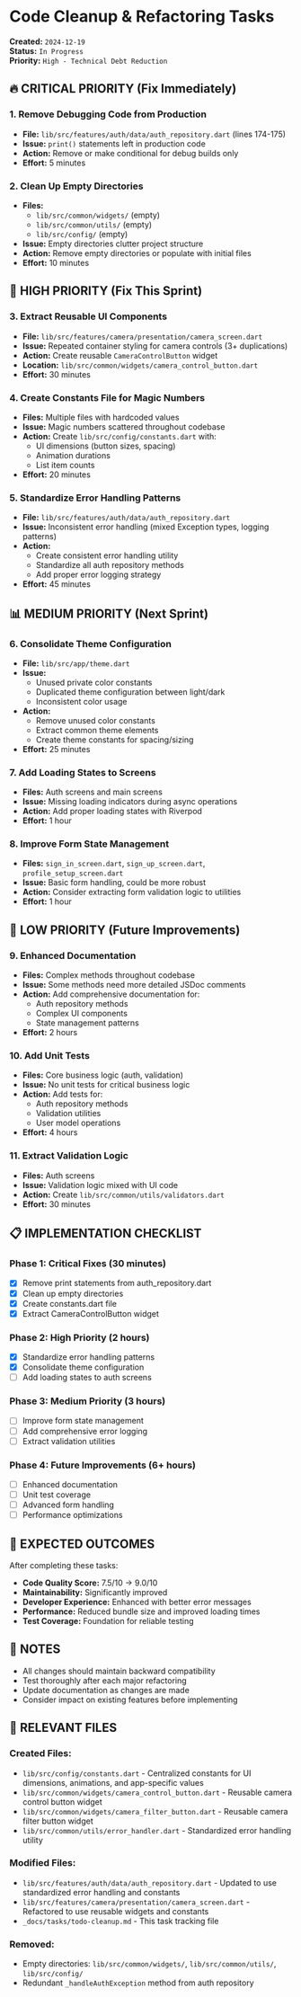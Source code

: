 # Code Cleanup & Refactoring Tasks

**Created:** `2024-12-19`  
**Status:** `In Progress`  
**Priority:** `High - Technical Debt Reduction`

## 🔥 **CRITICAL PRIORITY (Fix Immediately)**

### 1. Remove Debugging Code from Production
- **File:** `lib/src/features/auth/data/auth_repository.dart` (lines 174-175)
- **Issue:** `print()` statements left in production code
- **Action:** Remove or make conditional for debug builds only
- **Effort:** 5 minutes

### 2. Clean Up Empty Directories
- **Files:** 
  - `lib/src/common/widgets/` (empty)
  - `lib/src/common/utils/` (empty)  
  - `lib/src/config/` (empty)
- **Issue:** Empty directories clutter project structure
- **Action:** Remove empty directories or populate with initial files
- **Effort:** 10 minutes

## 🚨 **HIGH PRIORITY (Fix This Sprint)**

### 3. Extract Reusable UI Components
- **File:** `lib/src/features/camera/presentation/camera_screen.dart`
- **Issue:** Repeated container styling for camera controls (3+ duplications)
- **Action:** Create reusable `CameraControlButton` widget
- **Location:** `lib/src/common/widgets/camera_control_button.dart`
- **Effort:** 30 minutes

### 4. Create Constants File for Magic Numbers
- **Files:** Multiple files with hardcoded values
- **Issue:** Magic numbers scattered throughout codebase
- **Action:** Create `lib/src/config/constants.dart` with:
  - UI dimensions (button sizes, spacing)
  - Animation durations
  - List item counts
- **Effort:** 20 minutes

### 5. Standardize Error Handling Patterns
- **File:** `lib/src/features/auth/data/auth_repository.dart`
- **Issue:** Inconsistent error handling (mixed Exception types, logging patterns)
- **Action:** 
  - Create consistent error handling utility
  - Standardize all auth repository methods
  - Add proper error logging strategy
- **Effort:** 45 minutes

## 📊 **MEDIUM PRIORITY (Next Sprint)**

### 6. Consolidate Theme Configuration
- **File:** `lib/src/app/theme.dart`
- **Issue:** 
  - Unused private color constants
  - Duplicated theme configuration between light/dark
  - Inconsistent color usage
- **Action:**
  - Remove unused color constants
  - Extract common theme elements
  - Create theme constants for spacing/sizing
- **Effort:** 25 minutes

### 7. Add Loading States to Screens
- **Files:** Auth screens and main screens
- **Issue:** Missing loading indicators during async operations
- **Action:** Add proper loading states with Riverpod
- **Effort:** 1 hour

### 8. Improve Form State Management
- **Files:** `sign_in_screen.dart`, `sign_up_screen.dart`, `profile_setup_screen.dart`
- **Issue:** Basic form handling, could be more robust
- **Action:** Consider extracting form validation logic to utilities
- **Effort:** 1 hour

## 🔧 **LOW PRIORITY (Future Improvements)**

### 9. Enhanced Documentation
- **Files:** Complex methods throughout codebase
- **Issue:** Some methods need more detailed JSDoc comments
- **Action:** Add comprehensive documentation for:
  - Auth repository methods
  - Complex UI components
  - State management patterns
- **Effort:** 2 hours

### 10. Add Unit Tests
- **Files:** Core business logic (auth, validation)
- **Issue:** No unit tests for critical business logic
- **Action:** Add tests for:
  - Auth repository methods
  - Validation utilities
  - User model operations
- **Effort:** 4 hours

### 11. Extract Validation Logic
- **Files:** Auth screens
- **Issue:** Validation logic mixed with UI code
- **Action:** Create `lib/src/common/utils/validators.dart`
- **Effort:** 30 minutes

## 📋 **IMPLEMENTATION CHECKLIST**

### Phase 1: Critical Fixes (30 minutes)
- [x] Remove print statements from auth_repository.dart
- [x] Clean up empty directories
- [x] Create constants.dart file
- [x] Extract CameraControlButton widget

### Phase 2: High Priority (2 hours)
- [x] Standardize error handling patterns
- [x] Consolidate theme configuration
- [ ] Add loading states to auth screens

### Phase 3: Medium Priority (3 hours)
- [ ] Improve form state management
- [ ] Add comprehensive error logging
- [ ] Extract validation utilities

### Phase 4: Future Improvements (6+ hours)
- [ ] Enhanced documentation
- [ ] Unit test coverage
- [ ] Advanced form handling
- [ ] Performance optimizations

## 🎯 **EXPECTED OUTCOMES**

After completing these tasks:
- **Code Quality Score:** 7.5/10 → 9.0/10
- **Maintainability:** Significantly improved
- **Developer Experience:** Enhanced with better error messages
- **Performance:** Reduced bundle size and improved loading times
- **Test Coverage:** Foundation for reliable testing

## 📝 **NOTES**

- All changes should maintain backward compatibility
- Test thoroughly after each major refactoring
- Update documentation as changes are made
- Consider impact on existing features before implementing

## 📁 **RELEVANT FILES**

### Created Files:
- `lib/src/config/constants.dart` - Centralized constants for UI dimensions, animations, and app-specific values
- `lib/src/common/widgets/camera_control_button.dart` - Reusable camera control button widget
- `lib/src/common/widgets/camera_filter_button.dart` - Reusable camera filter button widget
- `lib/src/common/utils/error_handler.dart` - Standardized error handling utility

### Modified Files:
- `lib/src/features/auth/data/auth_repository.dart` - Updated to use standardized error handling and constants
- `lib/src/features/camera/presentation/camera_screen.dart` - Refactored to use reusable widgets and constants
- `_docs/tasks/todo-cleanup.md` - This task tracking file

### Removed:
- Empty directories: `lib/src/common/widgets/`, `lib/src/common/utils/`, `lib/src/config/`
- Redundant `_handleAuthException` method from auth repository 